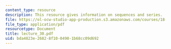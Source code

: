 ```yaml
---
content_type: resource
description: This resource gives information on sequences and series.
file: https://ol-ocw-studio-app-production.s3.amazonaws.com/courses/18-01-single-variable-calculus-fall-2005/bda4823e26828f1004901b68cc09d692_lecture_30.pdf
file_type: application/pdf
resourcetype: Document
title: lecture_30.pdf
uid: bda4823e-2682-8f10-0490-1b68cc09d692
---
```

